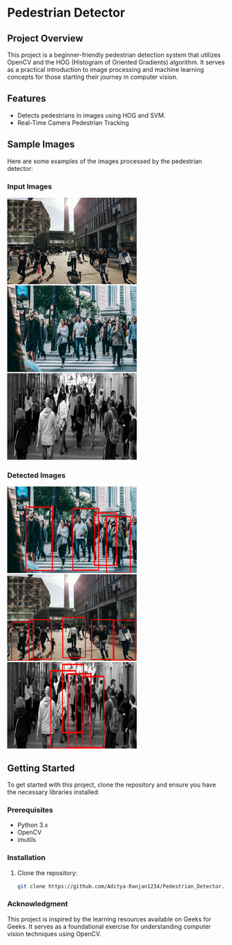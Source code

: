 # Pedestrian Detector

## Project Overview
This project is a beginner-friendly pedestrian detection system that utilizes OpenCV and the HOG (Histogram of Oriented Gradients) algorithm. It serves as a practical introduction to image processing and machine learning concepts for those starting their journey in computer vision.

## Features
- Detects pedestrians in images using HOG and SVM.
- Real-Time Camera Pedestrian Tracking

## Sample Images
Here are some examples of the images processed by the pedestrian detector:

### Input Images
<img src="Images/img1.jpg" alt="Image 1" width="300" height="200">
<img src="Images/img2.jpg" alt="Image 2" width="300" height="200">
<img src="Images/img3.jpg" alt="Image 3" width="300" height="200">

### Detected Images
<img src="Images/detect1.png" alt="Detected 1" width="300" height="200">
<img src="Images/detect2.png" alt="Detected 2" width="300" height="200">
<img src="Images/detect3.png" alt="Detected 3" width="300" height="200">

## Getting Started
To get started with this project, clone the repository and ensure you have the necessary libraries installed:

### Prerequisites
- Python 3.x
- OpenCV
- imutils

### Installation
1. Clone the repository:
   ```bash
   git clone https://github.com/Aditya-Ranjan1234/Pedestrian_Detector.git

### Acknowledgment
This project is inspired by the learning resources available on Geeks for Geeks. It serves as a foundational exercise for understanding computer vision techniques using OpenCV.
